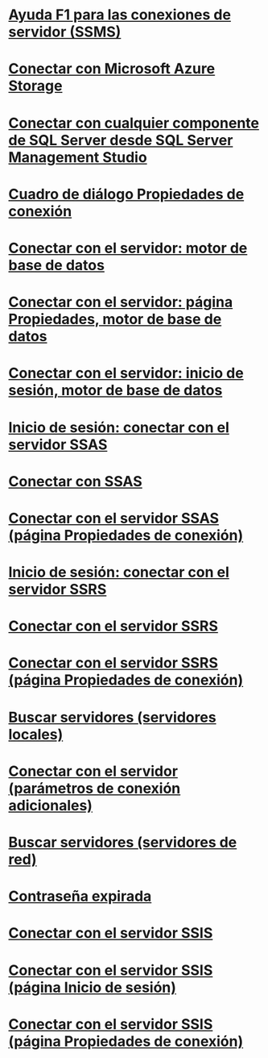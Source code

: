 # [Ayuda F1 para las conexiones de servidor (SSMS)](f1-help-for-server-connections-sql-server-management-studio.md)
# [Conectar con Microsoft Azure Storage](connect-to-microsoft-azure-storage.md)
# [Conectar con cualquier componente de SQL Server desde SQL Server Management Studio](connect-to-any-sql-server-component-from-sql-server-management-studio.md)
# [Cuadro de diálogo Propiedades de conexión](connection-properties-dialog-box.md)

# [Conectar con el servidor: motor de base de datos](connect-to-server-database-engine.md)
# [Conectar con el servidor: página Propiedades, motor de base de datos](connect-to-server-connection-properties-page-database-engine.md)
# [Conectar con el servidor: inicio de sesión, motor de base de datos](connect-to-server-login-page-database-engine.md)

# [Inicio de sesión: conectar con el servidor SSAS](connect-to-server-login-page-analysis-services.md)
# [Conectar con SSAS](connect-to-server-analysis-services.md)
# [Conectar con el servidor SSAS (página Propiedades de conexión)](connect-to-server-connection-properties-page-analysis-services.md)

# [Inicio de sesión: conectar con el servidor SSRS](connect-to-server-login-page-reporting-services.md)
# [Conectar con el servidor SSRS](connect-to-server-reporting-services.md)
# [Conectar con el servidor SSRS (página Propiedades de conexión)](connect-to-server-connection-properties-page-reporting-services.md)


# [Buscar servidores (servidores locales)](browse-for-servers-local-servers.md)

# [Conectar con el servidor (parámetros de conexión adicionales)](connect-to-server-additional-connection-parameters-page.md)
# [Buscar servidores (servidores de red)](browse-for-servers-network-servers.md)
# [Contraseña expirada](password-expired.md)

# [Conectar con el servidor SSIS](connect-to-server-integration-services.md)
# [Conectar con el servidor SSIS (página Inicio de sesión)](connect-to-server-login-page-integration-services.md)
# [Conectar con el servidor SSIS (página Propiedades de conexión)](connect-to-server-connection-properties-page-integration-services.md)
